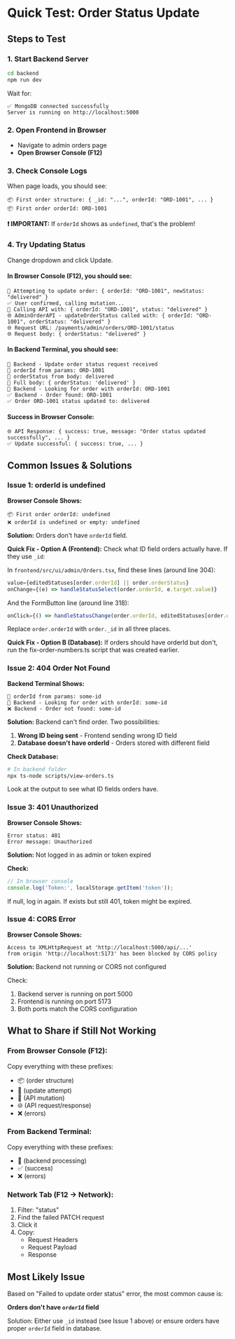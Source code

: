# Quick Test: Order Status Update

## Steps to Test

### 1. Start Backend Server
```bash
cd backend
npm run dev
```

Wait for:
```
✅ MongoDB connected successfully
Server is running on http://localhost:5000
```

### 2. Open Frontend in Browser
- Navigate to admin orders page
- **Open Browser Console (F12)**

### 3. Check Console Logs

When page loads, you should see:
```
📦 First order structure: { _id: "...", orderId: "ORD-1001", ... }
📦 First order orderId: ORD-1001
```

**❗ IMPORTANT:** If `orderId` shows as `undefined`, that's the problem!

### 4. Try Updating Status

Change dropdown and click Update. 

#### In Browser Console (F12), you should see:
```
🔄 Attempting to update order: { orderId: "ORD-1001", newStatus: "delivered" }
✅ User confirmed, calling mutation...
📡 Calling API with: { orderId: "ORD-1001", status: "delivered" }
🌐 AdminOrderAPI - updateOrderStatus called with: { orderId: "ORD-1001", orderStatus: "delivered" }
🌐 Request URL: /payments/admin/orders/ORD-1001/status
🌐 Request body: { orderStatus: "delivered" }
```

#### In Backend Terminal, you should see:
```
🔧 Backend - Update order status request received
🔧 orderId from params: ORD-1001
🔧 orderStatus from body: delivered
🔧 Full body: { orderStatus: 'delivered' }
🔧 Backend - Looking for order with orderId: ORD-1001
✅ Backend - Order found: ORD-1001
✅ Order ORD-1001 status updated to: delivered
```

#### Success in Browser Console:
```
🌐 API Response: { success: true, message: "Order status updated successfully", ... }
✅ Update successful: { success: true, ... }
```

## Common Issues & Solutions

### Issue 1: orderId is undefined

**Browser Console Shows:**
```
📦 First order orderId: undefined
❌ orderId is undefined or empty: undefined
```

**Solution:** Orders don't have `orderId` field. 

**Quick Fix - Option A (Frontend):**
Check what ID field orders actually have. If they use `_id`:

In `frontend/src/ui/admin/Orders.tsx`, find these lines (around line 304):
```typescript
value={editedStatuses[order.orderId] || order.orderStatus}
onChange={(e) => handleStatusSelect(order.orderId, e.target.value)}
```

And the FormButton line (around line 318):
```typescript
onClick={() => handleStatusChange(order.orderId, editedStatuses[order.orderId])}
```

Replace `order.orderId` with `order._id` in all three places.

**Quick Fix - Option B (Database):**
If orders should have orderId but don't, run the fix-order-numbers.ts script that was created earlier.

### Issue 2: 404 Order Not Found

**Backend Terminal Shows:**
```
🔧 orderId from params: some-id
🔧 Backend - Looking for order with orderId: some-id
❌ Backend - Order not found: some-id
```

**Solution:** Backend can't find order. Two possibilities:

1. **Wrong ID being sent** - Frontend sending wrong ID field
2. **Database doesn't have orderId** - Orders stored with different field

**Check Database:**
```bash
# In backend folder
npx ts-node scripts/view-orders.ts
```

Look at the output to see what ID fields orders have.

### Issue 3: 401 Unauthorized

**Browser Console Shows:**
```
Error status: 401
Error message: Unauthorized
```

**Solution:** Not logged in as admin or token expired

**Check:**
```javascript
// In browser console
console.log('Token:', localStorage.getItem('token'));
```

If null, log in again. If exists but still 401, token might be expired.

### Issue 4: CORS Error

**Browser Console Shows:**
```
Access to XMLHttpRequest at 'http://localhost:5000/api/...' 
from origin 'http://localhost:5173' has been blocked by CORS policy
```

**Solution:** Backend not running or CORS not configured

Check:
1. Backend server is running on port 5000
2. Frontend is running on port 5173
3. Both ports match the CORS configuration

## What to Share if Still Not Working

### From Browser Console (F12):
Copy everything with these prefixes:
- 📦 (order structure)
- 🔄 (update attempt)
- 📡 (API mutation)
- 🌐 (API request/response)
- ❌ (errors)

### From Backend Terminal:
Copy everything with these prefixes:
- 🔧 (backend processing)
- ✅ (success)
- ❌ (errors)

### Network Tab (F12 → Network):
1. Filter: "status"
2. Find the failed PATCH request
3. Click it
4. Copy:
   - Request Headers
   - Request Payload
   - Response

## Most Likely Issue

Based on "Failed to update order status" error, the most common cause is:

**Orders don't have `orderId` field**

Solution: Either use `_id` instead (see Issue 1 above) or ensure orders have proper `orderId` field in database.
